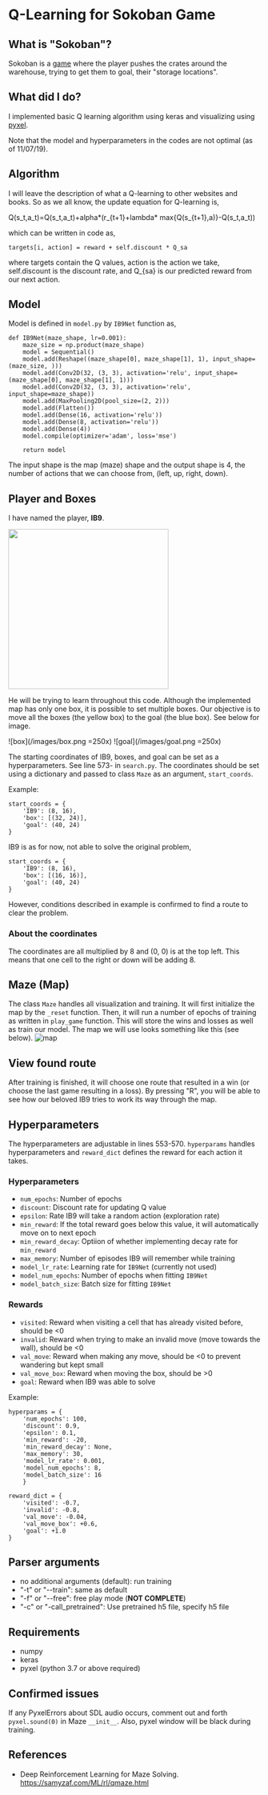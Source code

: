 # Q-Learning for Sokoban Game

## What is "Sokoban"?
Sokoban is a [game](https://en.wikipedia.org/wiki/Sokoban) where the player pushes the crates around the warehouse, trying to get them
to goal, their "storage locations".

## What did I do?
I implemented basic Q learning algorithm using keras and visualizing using [pyxel](https://github.com/kitao/pyxel).

Note that the model and hyperparameters in the codes are not optimal (as of 11/07/19).

## Algorithm
I will leave the description of what a Q-learning to other websites and books. So as we all know, the update equation for Q-learning is,

Q(s_t,a_t)=Q(s_t,a_t)+alpha*(r_{t+1}+lambda* max{Q(s_{t+1},a)}-Q(s_t,a_t))

which can be written in code as,
```
targets[i, action] = reward + self.discount * Q_sa
```
where targets contain the Q values, action is the action we take, self.discount is the discount rate, and Q_{sa} is our predicted reward from our next action.

## Model
Model is defined in `model.py` by `IB9Net` function as,
```
def IB9Net(maze_shape, lr=0.001):
    maze_size = np.product(maze_shape)
    model = Sequential()
    model.add(Reshape((maze_shape[0], maze_shape[1], 1), input_shape=(maze_size, )))
    model.add(Conv2D(32, (3, 3), activation='relu', input_shape=(maze_shape[0], maze_shape[1], 1)))
    model.add(Conv2D(32, (3, 3), activation='relu', input_shape=maze_shape))
    model.add(MaxPooling2D(pool_size=(2, 2)))
    model.add(Flatten())
    model.add(Dense(16, activation='relu'))
    model.add(Dense(8, activation='relu'))
    model.add(Dense(4))
    model.compile(optimizer='adam', loss='mse')

    return model
```
The input shape is the map (maze) shape and the output shape is 4, the number of actions that we can choose from, (left, up, right, down).

## Player and Boxes
I have named the player, __IB9__.

<img src="/images/ib9.png" width="320px">

He will be trying to learn throughout this code. Although the implemented map has only one box, it is possible to set multiple boxes. Our objective is to move all the boxes (the yellow box) to the goal (the blue box). See below for image.

![box](/images/box.png =250x)
![goal](/images/goal.png =250x)

The starting coordinates of IB9, boxes, and goal can be set as a hyperparameters. See line 573- in `search.py`. The coordinates should be set using a dictionary and passed to class `Maze` as an argument, `start_coords`.

Example:
```
start_coords = {
    'IB9': (8, 16),
    'box': [(32, 24)],
    'goal': (40, 24)
}
```

IB9 is as for now, not able to solve the original problem,
```
start_coords = {
    'IB9': (8, 16),
    'box': [(16, 16)],
    'goal': (40, 24)
}
```
However, conditions described in example is confirmed to find a route to clear the problem.

### About the coordinates
The coordinates are all multiplied by 8 and (0, 0) is at the top left. This means that one cell to the right or down will be adding 8.

## Maze (Map)
The class `Maze` handles all visualization and training. It will first initialize the map by the `_reset` function.
 Then, it will run a number of epochs of training as written in `play_game` function. This will store the wins and losses as well as train our model. The map we will use looks something like this (see below).
![map](/images/map.png)

## View found route
After training is finished, it will choose one route that resulted in a win (or choose the last game resulting in a loss). By pressing "R", you will be able to see how our beloved IB9 tries to work its way through the map.

## Hyperparameters
The hyperparameters are adjustable in lines 553-570. `hyperparams` handles hyperparameters and `reward_dict` defines the reward for each action it takes.

### Hyperparameters
- `num_epochs`: Number of epochs
- `discount`: Discount rate for updating Q value
- `epsilon`: Rate IB9 will take a random action (exploration rate)
- `min_reward`: If the total reward goes below this value, it will automatically move on to next epoch
- `min_reward_decay`: Optiion of whether implementing decay rate for `min_reward`
- `max_memory`: Number of episodes IB9 will remember while training
- `model_lr_rate`: Learning rate for `IB9Net` (currently not used)
- `model_num_epochs`: Number of epochs when fitting `IB9Net`
- `model_batch_size`: Batch size for fitting `IB9Net`

### Rewards
- `visited`: Reward when visiting a cell that has already visited before, should be <0
- `invalid`: Reward when trying to make an invalid move (move towards the wall), should be <0
- `val_move`: Reward when making any move, should be <0 to prevent wandering but kept small
- `val_move_box`: Reward when moving the box, should be >0
- `goal`: Reward when IB9 was able to solve

Example:
```
hyperparams = {
    'num_epochs': 100,
    'discount': 0.9,
    'epsilon': 0.1,
    'min_reward': -20,
    'min_reward_decay': None,
    'max_memory': 30,
    'model_lr_rate': 0.001,
    'model_num_epochs': 8,
    'model_batch_size': 16
    }

reward_dict = {
    'visited': -0.7,
    'invalid': -0.8,
    'val_move': -0.04,
    'val_move_box': +0.6,
    'goal': +1.0
}
```

## Parser arguments
- no additional arguments (default): run training
- "-t" or "--train": same as default
- "-f" or "--free": free play mode (__NOT COMPLETE__)
- "-c" or "-call_pretrained": Use pretrained h5 file, specify h5 file

## Requirements
- numpy
- keras
- pyxel (python 3.7 or above required)

## Confirmed issues
If any PyxelErrors about SDL audio occurs, comment out and forth `pyxel.sound(0)` in Maze `__init__`.
Also, pyxel window will be black during training.

## References
- Deep Reinforcement Learning for Maze Solving. https://samyzaf.com/ML/rl/qmaze.html
